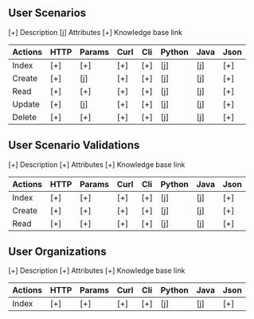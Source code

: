 ## User Scenarios

[+] Description
[j] Attributes
[+] Knowledge base link

Actions | HTTP | Params | Curl | Cli | Python | Java | Json
------- | ---- | ------ | ---- | --- | ------ | ---- | ----
Index   | [+]  | [+]    | [+]  | [+] | [j]    | [j]  | [+]
Create  | [+]  | [j]    | [+]  | [+] | [j]    | [j]  | [+]
Read    | [+]  | [+]    | [+]  | [+] | [j]    | [j]  | [+]
Update  | [+]  | [j]    | [+]  | [+] | [j]    | [j]  | [+]
Delete  | [+]  | [+]    | [+]  | [+] | [j]    | [j]  | [+]


## User Scenario Validations

[+] Description
[+] Attributes
[+] Knowledge base link

Actions | HTTP | Params | Curl | Cli | Python | Java | Json
------- | ---- | ------ | ---- | --- | ------ | ---- | ----
Index   | [+]  | [+]    | [+]  | [+] | [j]    | [j]  | [+]
Create  | [+]  | [+]    | [+]  | [+] | [j]    | [j]  | [+]
Read    | [+]  | [+]    | [+]  | [+] | [j]    | [j]  | [+]

## User Organizations

[+] Description
[+] Attributes
[+] Knowledge base link

Actions | HTTP | Params | Curl | Cli | Python | Java | Json
------- | ---- | ------ | ---- | --- | ------ | ---- | ----
Index   | [+]  | [+]    | [+]  | [+] | [j]    | [j]  | [+]

